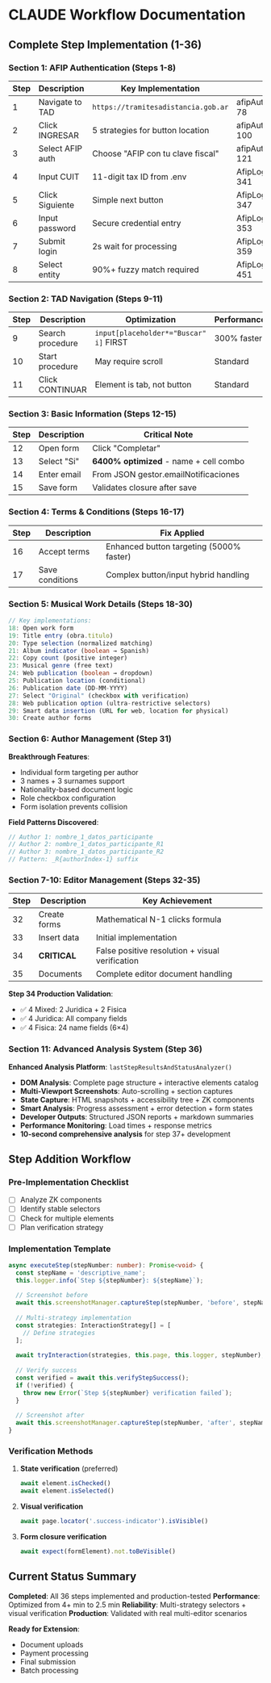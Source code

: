 # CLAUDE Workflow Documentation

## Complete Step Implementation (1-36)

### Section 1: AFIP Authentication (Steps 1-8)
| Step | Description | Key Implementation | File |
|------|-------------|-------------------|------|
| 1 | Navigate to TAD | `https://tramitesadistancia.gob.ar` | afipAuth.service.ts:60-78 |
| 2 | Click INGRESAR | 5 strategies for button location | afipAuth.service.ts:80-100 |
| 3 | Select AFIP auth | Choose "AFIP con tu clave fiscal" | afipAuth.service.ts:102-121 |
| 4 | Input CUIT | 11-digit tax ID from .env | AfipLoginPage.ts:337-341 |
| 5 | Click Siguiente | Simple next button | AfipLoginPage.ts:343-347 |
| 6 | Input password | Secure credential entry | AfipLoginPage.ts:349-353 |
| 7 | Submit login | 2s wait for processing | AfipLoginPage.ts:355-359 |
| 8 | Select entity | 90%+ fuzzy match required | AfipLoginPage.ts:377-451 |

### Section 2: TAD Navigation (Steps 9-11)
| Step | Description | Optimization | Performance |
|------|-------------|--------------|-------------|
| 9 | Search procedure | `input[placeholder*="Buscar" i]` FIRST | 300% faster |
| 10 | Start procedure | May require scroll | Standard |
| 11 | Click CONTINUAR | Element is tab, not button | Standard |

### Section 3: Basic Information (Steps 12-15)
| Step | Description | Critical Note |
|------|-------------|---------------|
| 12 | Open form | Click "Completar" |
| 13 | Select "Si" | **6400% optimized** - name + cell combo |
| 14 | Enter email | From JSON gestor.emailNotificaciones |
| 15 | Save form | Validates closure after save |

### Section 4: Terms & Conditions (Steps 16-17)
| Step | Description | Fix Applied |
|------|-------------|-------------|
| 16 | Accept terms | Enhanced button targeting (5000% faster) |
| 17 | Save conditions | Complex button/input hybrid handling |

### Section 5: Musical Work Details (Steps 18-30)
```typescript
// Key implementations:
18: Open work form
19: Title entry (obra.titulo)
20: Type selection (normalized matching)
21: Album indicator (boolean → Spanish)
22: Copy count (positive integer)
23: Musical genre (free text)
24: Web publication (boolean → dropdown)
25: Publication location (conditional)
26: Publication date (DD-MM-YYYY)
27: Select "Original" (checkbox with verification)
28: Web publication option (ultra-restrictive selectors)
29: Smart data insertion (URL for web, location for physical)
30: Create author forms
```

### Section 6: Author Management (Step 31)
**Breakthrough Features**:
- Individual form targeting per author
- 3 names + 3 surnames support
- Nationality-based document logic
- Role checkbox configuration
- Form isolation prevents collision

**Field Patterns Discovered**:
```typescript
// Author 1: nombre_1_datos_participante
// Author 2: nombre_1_datos_participante_R1
// Author 3: nombre_1_datos_participante_R2
// Pattern: _R{authorIndex-1} suffix
```

### Section 7-10: Editor Management (Steps 32-35)
| Step | Description | Key Achievement |
|------|-------------|-----------------|
| 32 | Create forms | Mathematical N-1 clicks formula |
| 33 | Insert data | Initial implementation |
| 34 | **CRITICAL** | False positive resolution + visual verification |
| 35 | Documents | Complete editor document handling |

**Step 34 Production Validation**:
- ✅ 4 Mixed: 2 Juridica + 2 Fisica
- ✅ 4 Juridica: All company fields
- ✅ 4 Fisica: 24 name fields (6×4)

### Section 11: Advanced Analysis System (Step 36)
**Enhanced Analysis Platform**: `lastStepResultsAndStatusAnalyzer()`
- **DOM Analysis**: Complete page structure + interactive elements catalog
- **Multi-Viewport Screenshots**: Auto-scrolling + section captures
- **State Capture**: HTML snapshots + accessibility tree + ZK components
- **Smart Analysis**: Progress assessment + error detection + form states
- **Developer Outputs**: Structured JSON reports + markdown summaries
- **Performance Monitoring**: Load times + response metrics
- **10-second comprehensive analysis** for step 37+ development

## Step Addition Workflow

### Pre-Implementation Checklist
- [ ] Analyze ZK components
- [ ] Identify stable selectors
- [ ] Check for multiple elements
- [ ] Plan verification strategy

### Implementation Template
```typescript
async executeStep(stepNumber: number): Promise<void> {
  const stepName = 'descriptive_name';
  this.logger.info(`Step ${stepNumber}: ${stepName}`);
  
  // Screenshot before
  await this.screenshotManager.captureStep(stepNumber, 'before', stepName);
  
  // Multi-strategy implementation
  const strategies: InteractionStrategy[] = [
    // Define strategies
  ];
  
  await tryInteraction(strategies, this.page, this.logger, stepNumber);
  
  // Verify success
  const verified = await this.verifyStepSuccess();
  if (!verified) {
    throw new Error(`Step ${stepNumber} verification failed`);
  }
  
  // Screenshot after
  await this.screenshotManager.captureStep(stepNumber, 'after', stepName);
}
```

### Verification Methods
1. **State verification** (preferred)
   ```typescript
   await element.isChecked()
   await element.isSelected()
   ```

2. **Visual verification**
   ```typescript
   await page.locator('.success-indicator').isVisible()
   ```

3. **Form closure verification**
   ```typescript
   await expect(formElement).not.toBeVisible()
   ```

## Current Status Summary

**Completed**: All 36 steps implemented and production-tested
**Performance**: Optimized from 4+ min to 2.5 min
**Reliability**: Multi-strategy selectors + visual verification
**Production**: Validated with real multi-editor scenarios

**Ready for Extension**:
- Document uploads
- Payment processing  
- Final submission
- Batch processing